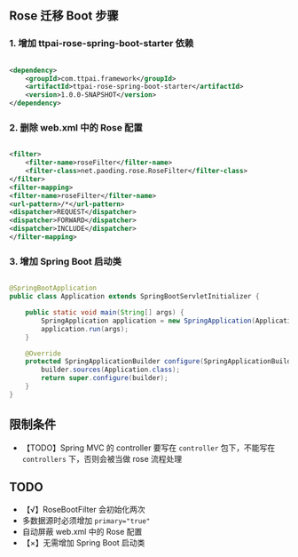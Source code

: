 ## Rose 迁移 Boot 步骤

### 1. 增加 ttpai-rose-spring-boot-starter 依赖

```xml

<dependency>
    <groupId>com.ttpai.framework</groupId>
    <artifactId>ttpai-rose-spring-boot-starter</artifactId>
    <version>1.0.0-SNAPSHOT</version>
</dependency>
```

### 2. 删除 web.xml 中的 Rose 配置

```xml

<filter>
    <filter-name>roseFilter</filter-name>
    <filter-class>net.paoding.rose.RoseFilter</filter-class>
</filter>
<filter-mapping>
<filter-name>roseFilter</filter-name>
<url-pattern>/*</url-pattern>
<dispatcher>REQUEST</dispatcher>
<dispatcher>FORWARD</dispatcher>
<dispatcher>INCLUDE</dispatcher>
</filter-mapping>
```

### 3. 增加 Spring Boot 启动类

```java

@SpringBootApplication
public class Application extends SpringBootServletInitializer {

    public static void main(String[] args) {
        SpringApplication application = new SpringApplication(Application.class);
        application.run(args);
    }

    @Override
    protected SpringApplicationBuilder configure(SpringApplicationBuilder builder) {
        builder.sources(Application.class);
        return super.configure(builder);
    }
}
```

## 限制条件

- 【TODO】Spring MVC 的 controller 要写在 `controller` 包下，不能写在 `controllers` 下，否则会被当做 rose 流程处理

## TODO

- 【√】RoseBootFilter 会初始化两次
- 多数据源时必须增加 `primary="true"`
- 自动屏蔽 web.xml 中的 Rose 配置
- 【×】无需增加 Spring Boot 启动类
